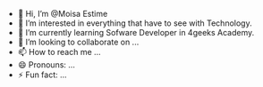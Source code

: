 - 👋 Hi, I’m @Moisa Estime
- 👀 I’m interested in everything that have to see with Technology.
- 🌱 I’m currently learning Sofware Developer in 4geeks Academy.
- 💞️ I’m looking to collaborate on ...
- 📫 How to reach me ...
- 😄 Pronouns: ...
- ⚡ Fun fact: ...

<!---
Moyunlimited/Moyunlimited is a ✨ special ✨ repository because its `README.md` (this file) appears on your GitHub profile.
You can click the Preview link to take a look at your changes.
--->
